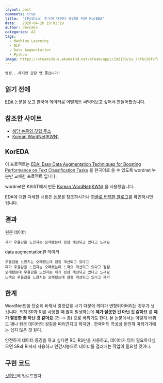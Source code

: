 ```yaml
---
layout: post
comments: true
title:  "[Python] 한국어 데이터 증강을 위한 KorEDA"
date:   2020-04-28 19:01:19
author: devsaka
categories: AI
tags:
  - Machine Learning
  - NLP
  - Data Augmentation
  - Python
image: https://steamcdn-a.akamaihd.net/steam/apps/502130/ss_7cf6c50fcfaa607533d06ca6b2a29080181a8b64.1920x1080.jpg?t=1581833942
---
```


```
엉성...하지만 급할 땐 좋습니다!
```

## 읽기 전에

[EDA](https://catsirup.github.io/ai/2020/04/21/nlp_data_argumentation.html) 논문을 보고 한국어 데이터로 어떻게든 써먹어보고 싶어서 만들어봤습니다.

## 참조한 사이트

- [해당 논문의 깃헙 주소](http://github.com/jasonwei20/eda_nlp)
- [Korean WordNet(KWN)](http://wordnet.kaist.ac.kr/)


## KorEDA 

이 프로젝트는 [EDA: Easy Data Augmentation Techniques for Boosting Performance on Text Classification Tasks](https://github.com/jasonwei20/eda_nlp) 를 한국어로 쓸 수 있도록 wordnet 부분만 교체한 프로젝트 입니다.

wordnet은 KAIST에서 만든 [Korean WordNet(KWN)](http://wordnet.kaist.ac.kr/) 을 사용했습니다.

EDA에 대한 자세한 내용은 [논문](https://arxiv.org/pdf/1901.11196.pdf)을 참조하시거나 [한글로 번역한 블로그](https://catsirup.github.io/ai/2020/04/21/nlp_data_argumentation.html)를 확인하시면 됩니다.

## 결과

원문 데이터
```plain
제가 우울감을 느낀지는 오래됐는데 점점 개선되고 있다고 느껴요
```
data augmentation한 데이터
```plain
우울감을 느낀지는 오래됐는데 점점 개선되고 있다고	
제가 우울감을 느낀지는 오래됐는데 느껴요 개선되고 있다고 점점	
오래됐는데 우울감을 느낀지는 제가 점점 개선되고 있다고 느껴요	
느껴요 우울감을 느낀지는 오래됐는데 점점 개선되고 있다고 제가
```

## 한계
WordNet만을 단순히 바꿔서 결괏값을 내기 때문에 의미가 변형되어버리는 경우가 생깁니다. 특히 SR과 RI를 사용할 때 많이 발생하는데 **제가 잘못한 건 아닌 것 같아요** 를 **제가 잘못한 총 아닌 것 같아요** (건 -> 총) 으로 바뀌기도 한다. 본 논문에서는 이렇게 바꿔도 꽤나 원문 데이터의 성질을 따라간다고 하지만.. 한국어의 특성상 완전히 따라가기에는 쉽지 않은 것 같다.

안전하게 데이터 증강을 하고 싶다면 RD, RS만을 사용하고, 데이터가 많이 필요하다싶으면 SR과 RI까지 사용하고 인간지능으로 데이터를 걸러내는 작업이 필요할 것이다.

## 구현 코드

[깃허브](https://github.com/catSirup/KorEDA/tree/master)에 업로드했다. 